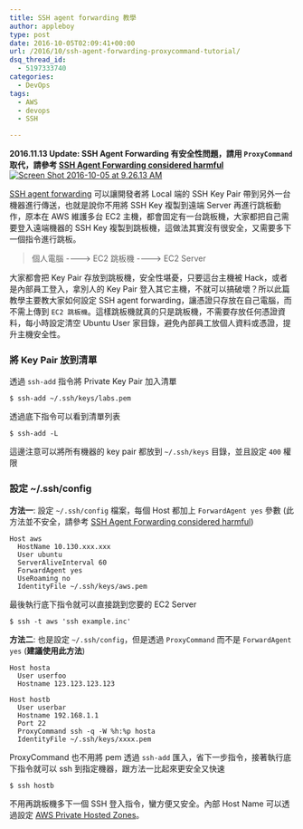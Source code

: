 ```yaml
---
title: SSH agent forwarding 教學
author: appleboy
type: post
date: 2016-10-05T02:09:41+00:00
url: /2016/10/ssh-agent-forwarding-proxycommand-tutorial/
dsq_thread_id:
  - 5197333740
categories:
  - DevOps
tags:
  - AWS
  - devops
  - SSH

---
```

**2016.11.13 Update: SSH Agent Forwarding 有安全性問題，請用 `ProxyCommand` 取代，請參考 [SSH Agent Forwarding considered harmful][1]** <a data-flickr-embed="true"  href="https://www.flickr.com/photos/appleboy/30008040142/in/dateposted-public/" title="Screen Shot 2016-10-05 at 9.26.13 AM"><img src="https://i0.wp.com/c7.staticflickr.com/6/5219/30008040142_9d50881bba_z.jpg?resize=640%2C371&#038;ssl=1" alt="Screen Shot 2016-10-05 at 9.26.13 AM" data-recalc-dims="1" /></a>

[SSH agent forwarding][2] 可以讓開發者將 Local 端的 SSH Key Pair 帶到另外一台機器進行傳送，也就是說你不用將 SSH Key 複製到遠端 Server 再進行跳板動作，原本在 AWS 維護多台 EC2 主機，都會固定有一台跳板機，大家都把自己需要登入遠端機器的 SSH Key 複製到跳板機，這做法其實沒有很安全，又需要多下一個指令進行跳板。

> 個人電腦 \----> EC2 跳板機 \----> EC2 Server

大家都會把 Key Pair 存放到跳板機，安全性堪憂，只要這台主機被 Hack，或者是內部員工登入，拿別人的 Key Pair 登入其它主機，不就可以搞破壞？所以此篇教學主要教大家如何設定 SSH agent forwarding，讓憑證只存放在自己電腦，而不需上傳到 `EC2 跳板機`。這樣跳板機就真的只是跳板機，不需要存放任何憑證資料，每小時設定清空 Ubuntu User 家目錄，避免內部員工放個人資料或憑證，提升主機安全性。

<!--more-->

### 將 Key Pair 放到清單

透過 `ssh-add` 指令將 Private Key Pair 加入清單

<pre><code class="language-bash">$ ssh-add ~/.ssh/keys/labs.pem</code></pre>

透過底下指令可以看到清單列表

<pre><code class="language-bash">$ ssh-add -L</code></pre>

這邊注意可以將所有機器的 key pair 都放到 `~/.ssh/keys` 目錄，並且設定 `400` 權限

### 設定 ~/.ssh/config

**方法一**: 設定 `~/.ssh/config` 檔案，每個 Host 都加上 `ForwardAgent yes` 參數 (此方法並不安全，請參考 [SSH Agent Forwarding considered harmful][1])

<pre><code class="language-bash">Host aws
  HostName 10.130.xxx.xxx
  User ubuntu
  ServerAliveInterval 60
  ForwardAgent yes
  UseRoaming no
  IdentityFile ~/.ssh/keys/aws.pem</code></pre>

最後執行底下指令就可以直接跳到您要的 EC2 Server

<pre><code class="language-bash">$ ssh -t aws 'ssh example.inc'</code></pre>

**方法二**: 也是設定 `~/.ssh/config`，但是透過 `ProxyCommand` 而不是 `ForwardAgent yes` (**建議使用此方法**)

<pre><code class="language-bash">Host hosta
  User userfoo
  Hostname 123.123.123.123

Host hostb
  User userbar
  Hostname 192.168.1.1
  Port 22
  ProxyCommand ssh -q -W %h:%p hosta
  IdentityFile ~/.ssh/keys/xxxx.pem</code></pre>

ProxyCommand 也不用將 pem 透過 `ssh-add` 匯入，省下一步指令，接著執行底下指令就可以 ssh 到指定機器，跟方法一比起來更安全又快速

<pre><code class="language-bash">$ ssh hostb</code></pre>

不用再跳板機多下一個 SSH 登入指令，蠻方便又安全。內部 Host Name 可以透過設定 [AWS Private Hosted Zones][3]。

 [1]: https://heipei.github.io/2015/02/26/SSH-Agent-Forwarding-considered-harmful/
 [2]: https://developer.github.com/guides/using-ssh-agent-forwarding/
 [3]: http://docs.aws.amazon.com/Route53/latest/DeveloperGuide/hosted-zones-private.html